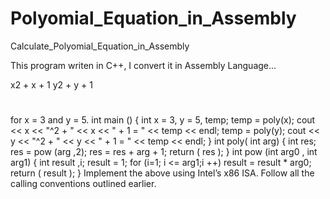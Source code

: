 # Polyomial_Equation_in_Assembly
Calculate_Polyomial_Equation_in_Assembly


This program writen in C++, I convert it in Assembly Language...

  x2 + x + 1
  y2 + y + 1

#

for x = 3 and y = 5.
int main ()
{
int x = 3, y = 5, temp;
temp = poly(x);
cout << x << "^2 + " << x << " + 1 = " << temp << endl;
temp = poly(y);
cout << y << "^2 + " << y << " + 1 = " << temp << endl;
}
int poly( int arg)
{
int res;
res = pow (arg ,2);
res = res + arg + 1;
return ( res );
}
int pow (int arg0 , int arg1)
{
int result ,i;
result = 1;
for (i=1; i <= arg1;i ++)
result = result * arg0;
return ( result );
}
Implement the above using Intel’s x86 ISA. Follow all the calling conventions outlined earlier.
